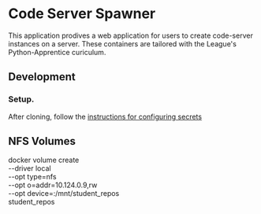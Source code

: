 #  Code Server Spawner

This application prodives a web application for users to create code-server
instances on a server. These containers are tailored with 
the League's Python-Apprentice curiculum. 

## Development

### Setup. 

After cloning, follow the [instructions for configuring secrets](https://github.com/league-infrastructure/league-infrastructure/wiki/Repository-Secrets)



## NFS Volumes


docker volume create \
  --driver local \
  --opt type=nfs \
  --opt o=addr=10.124.0.9,rw \
  --opt device=:/mnt/student_repos \
  student_repos